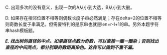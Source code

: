 C. 出现多次的没有意义，出现一次的A从小到大选，B从小到大删。

D. 如果存在相邻位置不相等则偶数长度子串必然满足；存在delta=2的位置不相等则奇数长度子串满足。但需要特判的是原串也就是len=r-l+1的串。另外本题字符串hash模板题。

***E. 找出树的直径的中点。如果直径点数为奇数，可以直接一圈一圈染；否则找出直径的中间两点，都分别跟奇数距离染色。这样可以做到不重不漏。***
